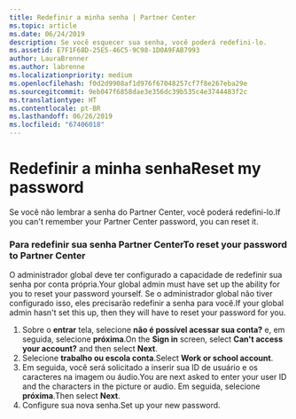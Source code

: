 ```yaml
---
title: Redefinir a minha senha | Partner Center
ms.topic: article
ms.date: 06/24/2019
description: Se você esquecer sua senha, você poderá redefini-lo.
ms.assetid: E7F1F68D-25E5-46C5-9C98-1D0A9FAB7993
author: LauraBrenner
ms.author: labrenne
ms.localizationpriority: medium
ms.openlocfilehash: f0d2d9908af1d976f67048257cf7f8e267eba29e
ms.sourcegitcommit: 9eb047f6858dae3e356dc39b535c4e3744483f2c
ms.translationtype: HT
ms.contentlocale: pt-BR
ms.lasthandoff: 06/26/2019
ms.locfileid: "67406018"
---
```

# <a name="reset-my-password"></a><span data-ttu-id="fdeb5-103">Redefinir a minha senha</span><span class="sxs-lookup"><span data-stu-id="fdeb5-103">Reset my password</span></span>

<span data-ttu-id="fdeb5-104">Se você não lembrar a senha do Partner Center, você poderá redefini-lo.</span><span class="sxs-lookup"><span data-stu-id="fdeb5-104">If you can't remember your Partner Center password, you can reset it.</span></span>

### <a name="to-reset-your-password-to-partner-center"></a><span data-ttu-id="fdeb5-105">Para redefinir sua senha Partner Center</span><span class="sxs-lookup"><span data-stu-id="fdeb5-105">To reset your password to Partner Center</span></span>

<span data-ttu-id="fdeb5-106">O administrador global deve ter configurado a capacidade de redefinir sua senha por conta própria.</span><span class="sxs-lookup"><span data-stu-id="fdeb5-106">Your global admin must have set up the ability for you to reset your password yourself.</span></span> <span data-ttu-id="fdeb5-107">Se o administrador global não tiver configurado isso, eles precisarão redefinir a senha para você.</span><span class="sxs-lookup"><span data-stu-id="fdeb5-107">If your global admin hasn't set this up, then they will have to reset your password for you.</span></span> 

1. <span data-ttu-id="fdeb5-108">Sobre o **entrar** tela, selecione **não é possível acessar sua conta?** e, em seguida, selecione **próxima**.</span><span class="sxs-lookup"><span data-stu-id="fdeb5-108">On the **Sign in** screen, select **Can't access your account?** and then select **Next**.</span></span>
2. <span data-ttu-id="fdeb5-109">Selecione **trabalho ou escola conta**.</span><span class="sxs-lookup"><span data-stu-id="fdeb5-109">Select **Work or school account**.</span></span>
3. <span data-ttu-id="fdeb5-110">Em seguida, você será solicitado a inserir sua ID de usuário e os caracteres na imagem ou áudio.</span><span class="sxs-lookup"><span data-stu-id="fdeb5-110">You are next asked to enter your user ID and the characters in the picture or audio.</span></span> <span data-ttu-id="fdeb5-111">Em seguida, selecione **próxima**.</span><span class="sxs-lookup"><span data-stu-id="fdeb5-111">Then select **Next**.</span></span>
4. <span data-ttu-id="fdeb5-112">Configure sua nova senha.</span><span class="sxs-lookup"><span data-stu-id="fdeb5-112">Set up your new password.</span></span>
